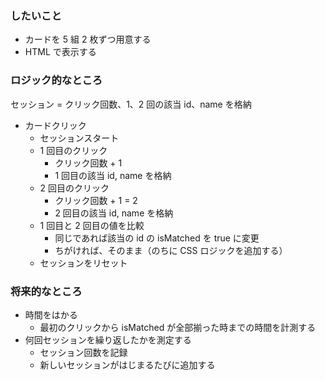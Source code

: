 ### したいこと

- カードを 5 組 2 枚ずつ用意する
- HTML で表示する

### ロジック的なところ

セッション = クリック回数、1、2 回の該当 id、name を格納

- カードクリック
  - セッションスタート
  - 1 回目のクリック
    - クリック回数 + 1
    - 1 回目の該当 id, name を格納
  - 2 回目のクリック
    - クリック回数 + 1 = 2
    - 2 回目の該当 id, name を格納
  - 1 回目と 2 回目の値を比較
    - 同じであれば該当の id の isMatched を true に変更
    - ちがければ、そのまま（のちに CSS ロジックを追加する）
  - セッションをリセット

### 将来的なところ

- 時間をはかる
  - 最初のクリックから isMatched が全部揃った時までの時間を計測する
- 何回セッションを繰り返したかを測定する
  - セッション回数を記録
  - 新しいセッションがはじまるたびに追加する
